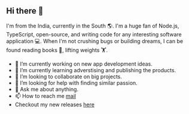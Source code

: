 ## Hi there 👋
I'm from the India, currently in the South 🌎. I'm a huge fan of Node.js, TypeScript, open-source, and writing code for any interesting software application 💻. When I'm not crushing bugs or building dreams, I can be found reading books 📖, lifting weights 🏋️.

- 🔭 I’m currently working on new app development ideas.
- 🌱 I’m currently learning adverstising and publishing the products.
- 👯 I’m looking to collaborate on big projects.
- 🤔 I’m looking for help with finding similar passion.
- 💬 Ask me about anything.
- 📫 How to reach me [mail](test@gmail.com)
- Checkout my new releases [here](scan8.netlify.app)

<!--
**kumar04988/kumar04988** is a ✨ _special_ ✨ repository because its `README.md` (this file) appears on your GitHub profile.

Here are some ideas to get you started:

- 🔭 I’m currently working on ...
- 🌱 I’m currently learning ...
- 👯 I’m looking to collaborate on ...
- 🤔 I’m looking for help with ...
- 💬 Ask me about ...
- 📫 How to reach me: ...
- 😄 Pronouns: ...
- ⚡ Fun fact: ...
-->
